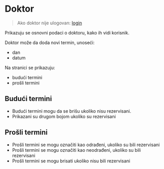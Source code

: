 # Doktor

> Ako doktor nije ulogovan: [login](login.md)

Prikazuju se osnovni podaci o doktoru, kako ih vidi korisnik.

Doktor može da doda novi termin, unoseći:

+ dan
+ datum

Na stranici se prikazuju:

+ budući termini
+ prošli termini


## Budući termini

+ Budući termini mogu da se brišu ukoliko nisu rezervisani.
+ Prikazani su drugom bojom ukoliko su rezervisani

## Prošli termini

+ Prošli termini se mogu označiti kao odrađeni, ukoliko su bili rezervisani
+ Prošli termini se mogu označiti kao neodrađeni, ukoliko su bili rezervisani
+ Prošli termini se mogu brisati ukoliko nisu bili rezervisani
